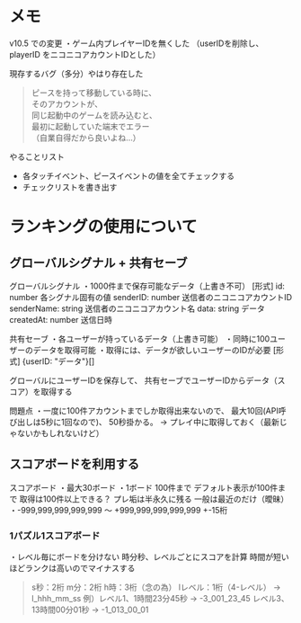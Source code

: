 # メモ

v10.5 での変更
・ゲーム内プレイヤーIDを無くした
  （userIDを削除し、playerID をニコニコアカウントIDとした）

現存するバグ（多分）やはり存在した
> ピースを持って移動している時に、  
> そのアカウントが、  
> 同じ起動中のゲームを読み込むと、  
> 最初に起動していた端末でエラー  
> （自業自得だから良いよね…）


やることリスト
* 各タッチイベント、ピースイベントの値を全てチェックする
* チェックリストを書き出す




# ランキングの使用について

## グローバルシグナル + 共有セーブ

グローバルシグナル
・1000件まで保存可能なデータ（上書き不可）
[形式]
id: number          各シグナル固有の値
senderID: number    送信者のニコニコアカウントID
senderName: string  送信者のニコニコアカウント名
data: string        データ
createdAt: number   送信日時

共有セーブ
・各ユーザーが持っているデータ（上書き可能）
・同時に100ユーザーのデータを取得可能
・取得には、データが欲しいユーザーのIDが必要
[形式]
{userID: "データ"}[]

グローバルにユーザーIDを保存して、
共有セーブでユーザーIDからデータ（スコア）を取得する

問題点
・一度に100件アカウントまでしか取得出来ないので、
  最大10回(API呼び出しは5秒に1回なので)、
  50秒掛かる。
→ プレイ中に取得しておく（最新じゃないかもしれないけど）


## スコアボードを利用する

スコアボード
・最大30ボード
・1ボード 100件まで
  デフォルト表示が100件まで
  取得は100件以上できる？
  プレ垢は半永久に残る
  一般は最近のだけ（曖昧）
・-999,999,999,999,999 ～ +999,999,999,999,999
  +-15桁

### 1パズル1スコアボード

・レベル毎にボードを分けない
時分秒、レベルごとにスコアを計算
時間が短いほどランクは高いのでマイナスする
> s秒：2桁
> m分：2桁
> h時：3桁（念の為）
> lレベル：1桁（4-レベル）
→ l_hhh_mm_ss
例）レベル1、1時間23分45秒
    → -3_001_23_45
    レベル3、13時間00分01秒
    → -1_013_00_01

